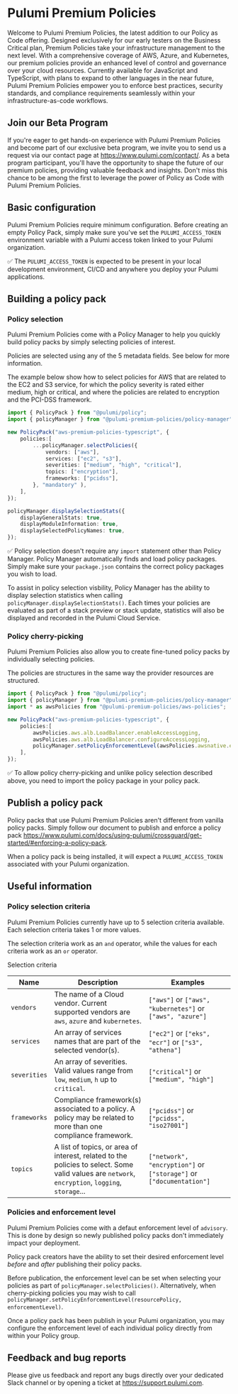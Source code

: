 # Pulumi Premium Policies

Welcome to Pulumi Premium Policies, the latest addition to our Policy as Code offering. Designed exclusively for our early testers on the Business Critical plan, Premium Policies take your infrastructure management to the next level. With a comprehensive coverage of AWS, Azure, and Kubernetes, our premium policies provide an enhanced level of control and governance over your cloud resources. Currently available for JavaScript and TypeScript, with plans to expand to other languages in the near future, Pulumi Premium Policies empower you to enforce best practices, security standards, and compliance requirements seamlessly within your infrastructure-as-code workflows.

## Join our Beta Program

If you're eager to get hands-on experience with Pulumi Premium Policies and become part of our exclusive beta program, we invite you to send us a request via our contact page at <https://www.pulumi.com/contact/>. As a beta program participant, you'll have the opportunity to shape the future of our premium policies, providing valuable feedback and insights. Don't miss this chance to be among the first to leverage the power of Policy as Code with Pulumi Premium Policies.

## Basic configuration

Pulumi Premium Policies require minimum configuration. Before creating an empty Policy Pack, simply make sure you've set the `PULUMI_ACCESS_TOKEN` environment variable with a Pulumi access token linked to your Pulumi organization.

✅ The `PULUMI_ACCESS_TOKEN` is expected to be present in your local development environment, CI/CD and anywhere you deploy your Pulumi applications.

## Building a policy pack

### Policy selection

Pulumi Premium Policies come with a Policy Manager to help you quickly build policy packs by simply selecting policies of interest.

Policies are selected using any of the 5 metadata fields. See below for more information.

The example below show how to select policies for AWS that are related to the EC2 and S3 service, for which the policy severity is rated either medium, high or critical, and where the policies are related to encryption and the PCI-DSS framework.

```ts
import { PolicyPack } from "@pulumi/policy";
import { policyManager } from "@pulumi-premium-policies/policy-manager";

new PolicyPack("aws-premium-policies-typescript", {
    policies:[
        ...policyManager.selectPolicies({
            vendors: ["aws"],
            services: ["ec2", "s3"],
            severities: ["medium", "high", "critical"],
            topics: ["encryption"],
            frameworks: ["pcidss"],
        }, "mandatory" ),
    ],
});

policyManager.displaySelectionStats({
    displayGeneralStats: true,
    displayModuleInformation: true,
    displaySelectedPolicyNames: true,
});

```

✅ Policy selection doesn't require any `import` statement other than Policy Manager. Policy Manager automatically finds and load policy packages. Simply make sure your `package.json` contains the correct policy packages you wish to load.

To assist in policy selection visbility, Policy Manager has the ability to display selection statistics when calling `policyManager.displaySelectionStats()`. Each times your policies are evaluated as part of a stack preview or stack update, statistics will also be displayed and recorded in the Pulumi Cloud Service.

### Policy cherry-picking

Pulumi Premium Policies also allow you to create fine-tuned policy packs by individually selecting policies.

The policies are structures in the same way the provider resources are structured.

```ts
import { PolicyPack } from "@pulumi/policy";
import { policyManager } from "@pulumi-premium-policies/policy-manager";
import * as awsPolicies from "@pulumi-premium-policies/aws-policies";

new PolicyPack("aws-premium-policies-typescript", {
    policies:[
        awsPolicies.aws.alb.LoadBalancer.enableAccessLogging,
        awsPolicies.aws.alb.LoadBalancer.configureAccessLogging,
        policyManager.setPolicyEnforcementLevel(awsPolicies.awsnative.ec2.Volume.disallowUnencryptedVolume, "mandatory"),
    ],
});

```

✅ To allow policy cherry-picking and unlike policy selection described above, you need to import the policy package in your policy pack.

## Publish a policy pack

Policy packs that use Pulumi Premium Policies aren't different from vanilla policy packs. Simply follow our document to publish and enforce a policy pack <https://www.pulumi.com/docs/using-pulumi/crossguard/get-started/#enforcing-a-policy-pack>.

When a policy pack is being installed, it will expect a `PULUMI_ACCESS_TOKEN` associated with your Pulumi organization.

## Useful information

### Policy selection criteria

Pulumi Premium Policies currently have up to 5 selection criteria available. Each selection criteria takes 1 or more values.

The selection criteria work as an `and` operator, while the values for each criteria work as an `or` operator.

Selection criteria

| Name         | Description                                                                                                                                      | Examples                                                            |
|--------------|--------------------------------------------------------------------------------------------------------------------------------------------------|---------------------------------------------------------------------|
| `vendors`    | The name of a Cloud vendor. Current supported vendors are `aws`, `azure` and `kubernetes`.                                                       | `["aws"]` or `["aws", "kubernetes"]` or `["aws", "azure"]`          |
| `services`   | An array of services names that are part of the selected vendor(s).                                                                              | `["ec2"]` or `["eks", "ecr"]` or `["s3", "athena"]`                 |
| `severities` | An array of severities. Valid values range from `low`, `medium`, `h` up to `critical`.                                                           | `["critical"]` or `["medium", "high"]`                              |
| `frameworks` | Compliance framework(s) associated to a policy. A policy may be related to more than one compliance framework.                                   | `["pcidss"]` or `["pcidss", "iso27001"]`                            |
| `topics`     | A list of topics, or area of interest, related to the policies to select. Some valid values are `network`, `encryption`, `logging`, `storage`... | `["network", "encryption"]` or `["storage"]` or `["documentation"]` |

### Policies and enforcement level

Pulumi Premium Policies come with a defaut enforcement level of `advisory`. This is done by design so newly published policy packs don't immediately impact your deployment.

Policy pack creators have the ability to set their desired enforcement level *before* and *after* publishing their policy packs.

Before publication, the enforcement level can be set when selecting your policies as part of `policyManager.selectPolicies()`. Alternatively, when cherry-picking policies you may wish to call `policyManager.setPolicyEnforcementLevel(resourcePolicy, enforcementLevel)`.

Once a policy pack has been publish in your Pulumi organization, you may configure the enforcement level of each individual policy directly from within your Policy group.

## Feedback and bug reports

Please give us feedback and report any bugs directly over your dedicated Slack channel or by opening a ticket at <https://support.pulumi.com>.
